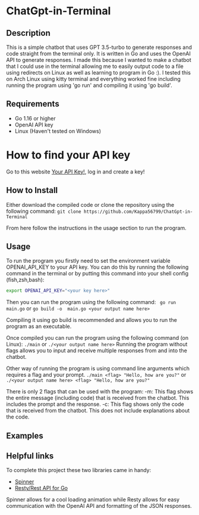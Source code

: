 # ChatGpt-in-Terminal

## Description
This is a simple chatbot that uses GPT 3.5-turbo to generate responses and code straight from the terminal only. It is written in Go and uses the OpenAI API to generate responses.
I made this because I wanted to make a chatbot that I could use in the terminal allowing me to easily output code to a file using redirects on Linux as well as learning to 
program in Go :). I tested this on Arch Linux using kitty terminal and everything worked fine including running the program using 'go run' and compiling it using 'go build'.

## Requirements
- Go 1.16 or higher 
- OpenAI API key
- Linux (Haven't tested on Windows)

# How to find your API key
Go to this website [Your API Key!](https://platform.openai.com/api-keys), log in and create a key!


## How to Install
Either download the compiled code or clone the repository using the following command:
```git clone https://github.com/Kappa56799/ChatGpt-in-Terminal```

From here follow the instructions in the usage section to run the program.

## Usage
To run the program you firstly need to set the environment variable OPENAI_API_KEY to your API key. You can do this by running the following command in the terminal or by putting this command into your shell config (fish,zsh,bash):
```bash
export OPENAI_API_KEY="<your key here>"
```
Then you can run the program using the following command:
``` go run main.go``` or ```go build -o  main.go <your output name here>```

Compiling it using go build is recommended and allows you to run the program as an executable.

Once compiled you can run the program using the following command (on Linux):
```./main``` or ```./<your output name here>```
Running the program without flags allows you to input and receive multiple responses from and into the chatbot.

Other way of running the program is using command line arguments which requires a flag and your prompt.
```./main <flag> "Hello, how are you?"``` or ```./<your output name here> <flag> "Hello, how are you?"```

There is only 2 flags that can be used with the program:
-m: This flag shows the entire message (including code) that is received from the chatbot. This includes the prompt and the response.
-c: This flag shows only the code that is received from the chatbot. This does not include explanations about the code.

## Examples

## Helpful links
To complete this project these two libraries came in handy:
- [Spinner](github.com/briandowns/spinner)
- [Resty/Rest API for Go](github.com/go-resty/resty/v2)

Spinner allows for a cool loading animation while Resty allows for easy communication with the OpenAI API and formatting of the JSON responses.




